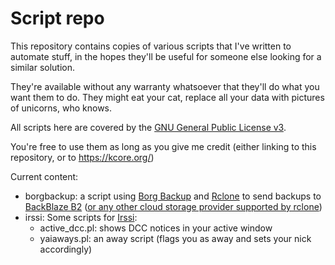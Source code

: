 # Script repo

This repository contains copies of various scripts that I've written to automate stuff, in the hopes they'll be useful for someone else looking for a similar solution.

They're available without any warranty whatsoever that they'll do what you want them to do. They might eat your cat, replace all your data with pictures of unicorns, who knows.

All scripts here are covered by the [GNU General Public License v3](https://www.gnu.org/licenses/gpl-3.0.en.html).

You're free to use them as long as you give me credit (either linking to this repository, or to https://kcore.org/) 

Current content:
* borgbackup: a script using [Borg Backup](https://borgbackup.readthedocs.io) and [Rclone](https://rclone.org) to send backups to [BackBlaze B2](https://www.backblaze.com/b2/cloud-storage.html) ([or any other cloud storage provider supported by rclone](http://rclone.org/overview/))
* irssi: Some scripts for [Irssi](https://irssi.org/):
  * active_dcc.pl: shows DCC notices in your active window
  * yaiaways.pl: an away script (flags you as away and sets your nick accordingly)
